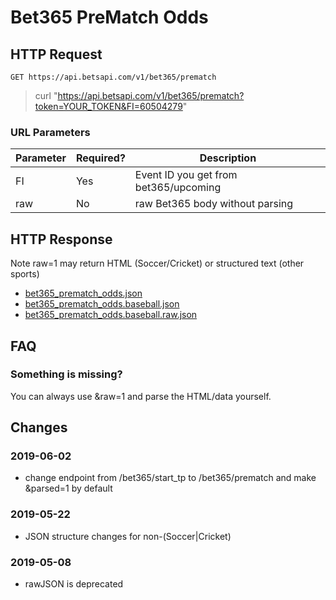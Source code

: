 # Bet365 PreMatch Odds

## HTTP Request

`GET https://api.betsapi.com/v1/bet365/prematch`

> curl "https://api.betsapi.com/v1/bet365/prematch?token=YOUR_TOKEN&FI=60504279"

### URL Parameters

Parameter | Required? | Description
--------- | ------- | -----------
FI | Yes | Event ID you get from bet365/upcoming
raw | No | raw Bet365 body without parsing

## HTTP Response

Note raw=1 may return HTML (Soccer/Cricket) or structured text (other sports)

 * <a href="../samples/bet365_prematch_odds.json" target="_blank">bet365_prematch_odds.json</a>
 * <a href="../samples/bet365_prematch_odds.baseball.json" target="_blank">bet365_prematch_odds.baseball.json</a>
 * <a href="../samples/bet365_prematch_odds.baseball.raw.json" target="_blank">bet365_prematch_odds.baseball.raw.json</a>

## FAQ

### Something is missing?

You can always use &raw=1 and parse the HTML/data yourself.

## Changes

### 2019-06-02
  * change endpoint from /bet365/start_tp to /bet365/prematch and make &parsed=1 by default

### 2019-05-22
  * JSON structure changes for non-(Soccer|Cricket)

### 2019-05-08
  * rawJSON is deprecated